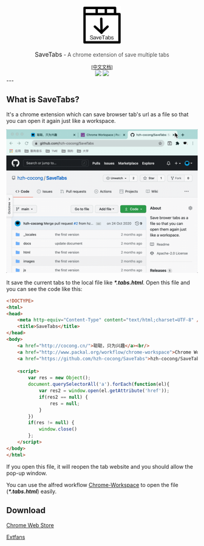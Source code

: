 <p align="center">
    <a href="https://chrome.google.com/webstore/detail/savetabs/ikjiakenkeediiafhihmipcdafkkhdno"><img src="./docs/images/icon.png" width="100"/></a>
    <div align="center">
        <span style="font-size:16px;">SaveTabs</span> - <span style="font-size:14px;font-weight:300;">A chrome extension of save multiple tabs</span>
    </div>
</p>
<div align="center">
    <div><a style="font-size:12px" href="./docs/languages/README.cn.md">[中文文档]</a></div>
    <div>
        <a href="https://github.com/hzh-cocong/SaveTabs/releases"><img src="https://img.shields.io/github/v/release/hzh-cocong/SaveTabs" /></a>
        <a href="https://github.com/hzh-cocong/SaveTabs/blob/main/LICENSE"><img src="https://img.shields.io/github/license/hzh-cocong/SaveTabs" /></a>
    </div>
</div>
---

## What is SaveTabs?

It's a chrome extension which can save browser tab's url as a file so that you can open it again just like a workspace.

![SaveTabs](docs/images/SaveTabs.gif)



It save the current tabs to the local file like ***\*.tabs.html***. Open this file and you can see the code like this:

```html
<!DOCTYPE>
<html>
<head>
    <meta http-equiv="Content-Type" content="text/html;charset=UTF-8" />
    <title>SaveTabs</title>
</head>
<body>
    <a href="http://cocong.cn/">聪聪，只为兴趣</a><br/>
    <a href="http://www.packal.org/workflow/chrome-workspace">Chrome Workspace | Packal</a><br/>
    <a href="https://github.com/hzh-cocong/SaveTabs">hzh-cocong/SaveTabs: Save brower tabs as a file so that you can open them again just like a workspace.</a><br/>

    <script>
        var res = new Object();
        document.querySelectorAll('a').forEach(function(el){
            var res2 = window.open(el.getAttribute('href'));
            if(res2 == null) {
                res = null;
            }
        })
        if(res != null) {
            window.close()
        };
    </script>
</body>
</html>
```



If you open this file, it will reopen the tab website and you should allow the pop-up window.

You can use the alfred workflow [Chrome-Workspace](https://github.com/hzh-cocong/Chrome-Workspace) to open the file (***\*.tabs.html***) easily.

## Download

[Chrome Web Store](https://chrome.google.com/webstore/detail/savetabs/ikjiakenkeediiafhihmipcdafkkhdno)

[Extfans](https://www.extfans.com/productivity/ikjiakenkeediiafhihmipcdafkkhdno/)

